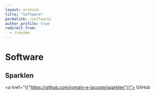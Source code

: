 ```yaml
---
layout: archive
title: "Software"
permalink: /software/
author_profile: true
redirect_from:
  - /resume
---
```


# Software

## Sparklen

<a href="{{"https://github.com/romain-e-lacoste/sparklen"}}"><i class="fa fa-fw fa-github"></i> GitHub</a>
